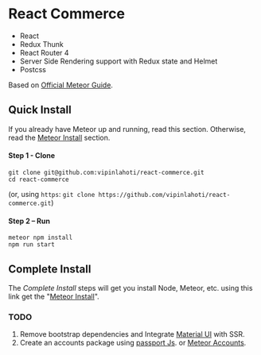 # React Commerce

- React
- Redux Thunk
- React Router 4
- Server Side Rendering support with Redux state and Helmet
- Postcss

Based on [Official Meteor Guide](http://guide.meteor.com/).


## Quick Install

If you already have Meteor up and running, read this section. Otherwise, read the [Meteor Install](#meteor-install) section.

#### Step 1 - Clone

```
git clone git@github.com:vipinlahoti/react-commerce.git
cd react-commerce
```

(or, using `https`: `git clone https://github.com/vipinlahoti/react-commerce.git`)

#### Step 2 – Run

```
meteor npm install
npm run start
```

## Complete Install

The *Complete Install* steps will get you install Node, Meteor, etc. using this link get the "[Meteor Install](https://www.meteor.com/install)".

### TODO
1. Remove bootstrap dependencies and Integrate [Material UI](https://material-ui.com/) with SSR.
2. Create an accounts package using [passport Js](http://www.passportjs.org/). or [Meteor Accounts](https://docs.meteor.com/api/accounts.html).
